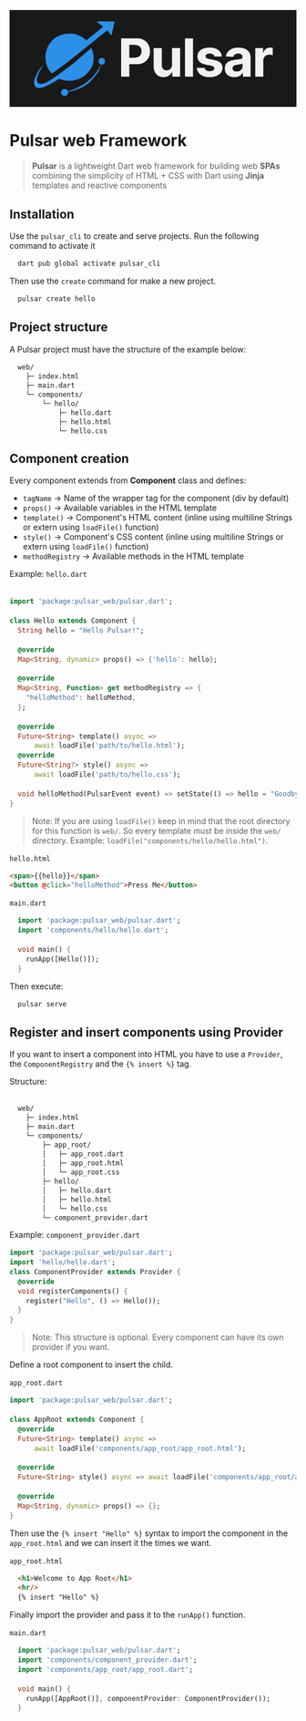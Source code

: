 <p align="center">
  <img src="./billboard_img.png" alt="Pulsar" width="740">
</p>

<h1>Pulsar web Framework</h1>

> **Pulsar** is a lightweight Dart web framework for building web **SPAs** combining the simplicity of HTML + CSS with Dart using **Jinja** templates and reactive components


## Installation

Use the `pulsar_cli` to create and serve projects. Run the following command to activate it
```bash
  dart pub global activate pulsar_cli
```
Then use the `create` command for make a new project.
```bash
  pulsar create hello
```

## Project structure

A Pulsar project must have the structure of the example below:

```
  web/
    ├─ index.html
    ├─ main.dart
    └─ components/
        └─ hello/
            ├─ hello.dart
            ├─ hello.html
            └─ hello.css

```

## Component creation

Every component extends from **Component** class and defines:
  - `tagName` -> Name of the wrapper tag for the component (div by default)
  - `props()` -> Available variables in the HTML template
  - `template()` -> Component's HTML content (inline using multiline Strings or extern using `loadFile()` function)
  - `style()` -> Component's CSS content (inline using multiline Strings or extern using `loadFile()` function)
  - `methodRegistry` -> Available methods in the HTML template

Example:
`hello.dart`
```dart counter.dart

import 'package:pulsar_web/pulsar.dart';

class Hello extends Component {
  String hello = "Hello Pulsar!";

  @override
  Map<String, dynamic> props() => {'hello': hello};

  @override
  Map<String, Function> get methodRegistry => {
    "helloMethod": helloMethod,
  };

  @override
  Future<String> template() async =>
      await loadFile('path/to/hello.html');
  @override
  Future<String?> style() async =>
      await loadFile('path/to/hello.css');

  void helloMethod(PulsarEvent event) => setState(() => hello = "Goodbye Pulsar!");
}
```

> Note: If you are using `loadFile()` keep in mind that the root directory for this function is `web/`. So every template must be inside the `web/` directory. Example: `loadFile("components/hello/hello.html")`.

`hello.html`
```html counter.html
<span>{{hello}}</span>
<button @click="helloMethod">Press Me</button>
```
`main.dart`
```dart main.dart
  import 'package:pulsar_web/pulsar.dart';
  import 'components/hello/hello.dart';

  void main() {
    runApp([Hello()]);
  }
```

Then execute:

```bash
  pulsar serve
```

## Register and insert components using Provider

If you want to insert a component into HTML you have to use a `Provider`, the `ComponentRegistry` and the `{% insert %}` tag.


Structure:

```

  web/
    ├─ index.html
    ├─ main.dart
    └─ components/
        ├─ app_root/
        │   ├─ app_root.dart
        │   ├─ app_root.html
        │   └─ app_root.css
        ├─ hello/
        │   ├─ hello.dart
        │   ├─ hello.html
        │   └─ hello.css
        └─ component_provider.dart
```


Example:
`component_provider.dart`
```dart component_provider.dart
import 'package:pulsar_web/pulsar.dart';
import 'hello/hello.dart';
class ComponentProvider extends Provider {
  @override
  void registerComponents() {
    register("Hello", () => Hello());
  }
}
```
> Note: This structure is optional. Every component can have its own provider if you want.

Define a root component to insert the child.

`app_root.dart`
```dart app_root.dart
import 'package:pulsar_web/pulsar.dart';

class AppRoot extends Component {
  @override
  Future<String> template() async =>
      await loadFile('components/app_root/app_root.html');

  @override
  Future<String> style() async => await loadFile('components/app_root/app_root.css');

  @override
  Map<String, dynamic> props() => {};
}
```
Then use the `{% insert "Hello" %}` syntax to import the component in the `app_root.html` and we can insert it the times we want.

`app_root.html`
```html app_root.html
  <h1>Welcome to App Root</h1>
  <hr/>
  {% insert "Hello" %}

```

Finally import the provider and pass it to the `runApp()` function.

`main.dart`
```dart main.dart
  import 'package:pulsar_web/pulsar.dart';
  import 'components/component_provider.dart';
  import 'components/app_root/app_root.dart';

  void main() {
    runApp([AppRoot()], componentProvider: ComponentProvider());
  }
```
